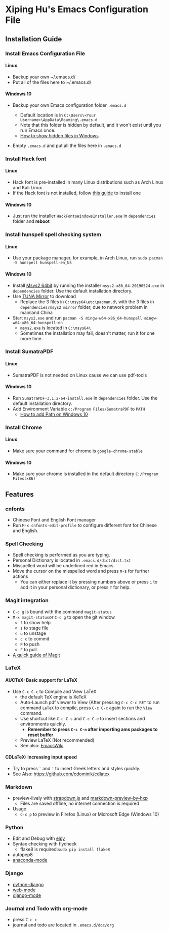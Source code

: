 # Xiping Hu's Emacs Configuration File #

## Installation Guide ##

### Install Emacs Configuration File ###

#### Linux ####

* Backup your own ~/.emacs.d/
* Put all of the files here to ~/.emacs.d/

#### Windows 10 ####

* Backup your own Emacs configuration folder `.emacs.d`
  * Default location is in `C:\Users\<Your Username>\AppData\Roaming\.emacs.d`
  * Note that this folder is hidden by default, and it won't exist until you run Emacs once.
  * [How to show hidden files in Windows](https://www.wikihow.com/Show-Hidden-Files-and-Folders-in-Windows)
  
* Empty `.emacs.d` and put all the files here in `.emacs.d`

### Install Hack font ###

#### Linux ####
* Hack font is pre-installed in many Linux distributions such as Arch Linux and Kali Linux
* If the Hack font is not installed, follow [this guide](https://github.com/source-foundry/hack-linux-installer) to install one

#### Windows 10 ####
* Just run the installer `HackFontsWindowsInstaller.exe` in `dependencies` folder and **reboot**

### Install hunspell spell checking system ###

#### Linux ####
* Use your package manager, for example, in Arch Linux, run `sudo pacman -S hunspell hunspell-en_US`

#### Windows 10 ####
* Install [Msys2 64bit](https://www.msys2.org/) by running the installer `msys2-x86_64-20190524.exe` in `dependencies` folder. Use the default installation directory.
* Use [TUNA Mirror](https://mirrors.tuna.tsinghua.edu.cn/help/msys2/) to download
  * Replace the 3 files in `C:\msys64\etc\pacman.d\` with the 3 files in `dependencies/msys2 mirror` folder, due to network problem in mainland China
* Start `msys2.exe` and run `pacman -S mingw-w64-x86_64-hunspell mingw-w64-x86_64-hunspell-en`
  * `msys2.exe` is located in `C:\msys64\`
  * Sometimes the installation may fail, doesn't matter, run it for one more time.
  
### Install SumatraPDF ###

#### Linux ####
* SumatraPDF is not needed on Linux cause we can use pdf-tools

#### Windows 10 ####
* Run `SumatraPDF-3.1.2-64-install.exe` in `dependencies` folder. Use the default installation directory.
* Add Environment Variable `c:/Program Files/SumatraPDF` to `PATH`
  * [How to add Path on Windows 10](https://www.wikihow.tech/Add-Path-on-Windows)

### Install Chrome ###

#### Linux ####
* Make sure your command for chrome is `google-chrome-stable`

#### Windows 10 ####
* Make sure your chrome is installed in the default directory `C:/Program Files(x86)`


## Features ##

### cnfonts ###
* Chinese Font and English Font manager
* Run `M-x cnfonts-edit-profile` to configure different font for Chinese and English.


### Spell Checking ###

* Spell checking is performed as you are typing.
* Personal Dictionary is located in `.emacs.d/dict/dict.txt`
* Misspelled word will be underlined red in Emacs.
* Move the cursor on the misspelled word and press `M-$` for further actions
  * You can either replace it by pressing numbers above or press `i` to add it in your personal dictionary, or press `?` for help.
  
### Magit integration ###
* `C-c g` is bound with the command `magit-status`
* `M-x magit-status`or `C-c g` to open the git window
  * `?` to show help
  * `s` to stage file
  * `u` to unstage
  * `c c` to commit
  * `P` to push
  * `F` to pull
* [A quick guide of Magit](https://www.emacswiki.org/emacs/Magit)


### LaTeX ###

#### AUCTeX: Basic support for LaTeX ####
* Use `C-c C-c` to Compile and View LaTeX
  * the default TeX engine is XeTeX
  * Auto-Launch pdf viewer to View (After pressing `C-c C-c RET` to run command `LaTeX` to compile, press `C-c C-c` again to run the `View` command.
  * Use shortcut like `C-c C-s` and `C-c C-e` to insert sections and environments quickly.
	* **Remember to press `C-c C-n` after importing ams packages to reset buffer**
  * Preview LaTeX (Not recommended)
  * See also: [EmacsWiki](https://www.emacswiki.org/emacs/AUCTeX)
  
#### CDLaTeX: Increasing input speed ####
* Try to press <code>`</code> and <code>'</code> to insert Greek letters and styles quickly.
* See Also: <https://github.com/cdominik/cdlatex>


### Markdown ###
  * preview-lively with [strapdown.js](http://strapdownjs.com/) and [markdown-preview-by-hxp](https://github.com/XipingHu/markdown-preview-by-hxp.git)
	* Files are saved offline, no internet connection is required
  * Usage
      * `C-c p` to preview in Firefox (Linux) or Microsoft Edge (Windows 10)
	

### Python ###
* Edit and Debug with [elpy](https://github.com/jorgenschaefer/elpy)
* Syntax checking with flycheck
  * flake8 is required:`sudo pip install flake8`
* autopep8
* [anaconda-mode](https://github.com/pythonic-emacs/anaconda-mode)


### Django ###
* [python-django](https://github.com/fgallina/python-django.el)
* [web-mode](https://github.com/fxbois/web-mode)
* [django-mode](https://github.com/myfreeweb/django-mode)

  
### Journal and Todo with org-mode ###
  * press `C-c c`
  * journal and todo are located in `.emacs.d/doc/org`


